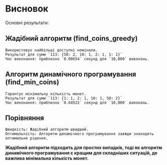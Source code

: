 # Висновок

Основні результати:

## Жадібний алгоритм (find_coins_greedy)

```
Використовує найбільші доступні номінали.
Результат для суми `113: {50: 2, 10: 1, 2: 1, 1: 1}`
Час виконання: приблизно `0.00654` секунд для `10,000` виконань.
```

## Алгоритм динамічного програмування (find_min_coins)

```
Гарантує мінімальну кількість монет.
Результат для суми `113: {1: 1, 2: 1, 10: 1, 50: 2}`
Час виконання: приблизно `0.64522` секунд для `10,000` виконань.
```

## Порівняння

```
Швидкість: Жадібний алгоритм швидший.
Оптимальність: Алгоритм динамічного програмування завжди знаходить оптимальне рішення.
```

**Жадібний алгоритм підходить для простих випадків, тоді як алгоритм динамічного програмування є кращим для складніших ситуацій, де важлива мінімальна кількість монет.**
